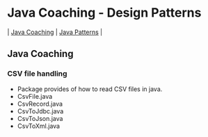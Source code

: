 # Java Coaching - Design Patterns
| [Java Coaching](src/main/java/coaching "Coaching Java Idioms") | [Java Patterns](src/main/java/patterns "Design Patterns in Java") |

## Java Coaching
### CSV file handling

 * Package provides of how to read CSV files in java.
 * CsvFile.java
 * CsvRecord.java
 * CsvToJdbc.java
 * CsvToJson.java
 * CsvToXml.java
